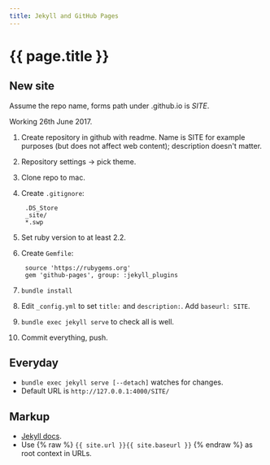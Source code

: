 ```yaml
---
title: Jekyll and GitHub Pages
---
```

# {{ page.title }}

## New site

Assume the repo name, forms path under <user>.github.io is <i>SITE</i>.

Working 26th June 2017.

1. Create repository in github with readme.  Name is SITE for example purposes (but does not affect web content); description doesn't matter.
2. Repository settings -> pick theme.
3. Clone repo to mac.
4. Create `.gitignore`:

        .DS_Store
        _site/
        *.swp

5. Set ruby version to at least 2.2.
6. Create `Gemfile`:

        source 'https://rubygems.org'
        gem 'github-pages', group: :jekyll_plugins

7. `bundle install`
8. Edit `_config.yml` to set `title:` and `description:`.  Add `baseurl: SITE`.
9. `bundle exec jekyll serve` to check all is well. 
1. Commit everything, push.

## Everyday

* `bundle exec jekyll serve [--detach]` watches for changes.
* Default URL is `http://127.0.0.1:4000/SITE/`

## Markup

* [Jekyll docs](http://jekyllrb.com/docs/frontmatter/).
* Use {% raw %} `{{ site.url }}{{ site.baseurl }}` {% endraw %} as root context in URLs.
